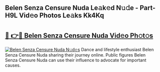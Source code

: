## Belen Senza Censure Nuda Le𝚊k𝚎d N𝚞𝚍e - Part-H9L Vid𝚎o Photos Le𝚊ks Kk4Kq

# <h2><a href="http://fbepvqw.evod.top/?m=Belen+Senza+Censure+Nuda">🔗 👉🔴 Belen Senza Censure Nuda Vid𝚎o Ph𝚘t𝚘s</a></h2>

[![Belen Senza Censure Nuda N𝚞d𝚎s](https://i.imgur.com/8V9OHl7.gif)](http://fbepvqw.evod.top/?m=Belen+Senza+Censure+Nuda)
Dance and lifestyle enthusiast Belen Senza Censure Nuda sharing their journey online. Public figures Belen Senza Censure Nuda can use their influence to advocate for important causes. 
